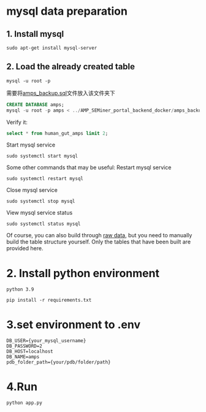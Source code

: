# mysql data preparation
## 1. Install mysql
```
sudo apt-get install mysql-server
```
## 2. Load the already created table
```
mysql -u root -p
```
需要将[amps_backup.sql](amps_backup.sql)文件放入该文件夹下
```sql
CREATE DATABASE amps;
mysql -u root -p amps < ../AMP_SEMiner_portal_backend_docker/amps_backup.sql
```
Verify it:
```sql
select * from human_gut_amps limit 2;
```
Start mysql service
```
sudo systemctl start mysql
```

Some other commands that may be useful:
Restart mysql service
```
sudo systemctl restart mysql
```
Close mysql service
```
sudo systemctl stop mysql
```
View mysql service status
```
sudo systemctl status mysql
```


Of course, you can also build through [raw data](../data_source/Build%20mysql%20from%20raw%20data%20optional.md), but you need to manually build the table structure yourself. Only the tables that have been built are provided here.

# 2. Install python environment
```
python 3.9
```
```
pip install -r requirements.txt
```


# 3.set environment to .env
```
DB_USER={your_mysql_username}
DB_PASSWORD=2
DB_HOST=localhost
DB_NAME=amps
pdb_folder_path={your/pdb/folder/path} 
```

# 4.Run
```
python app.py
```